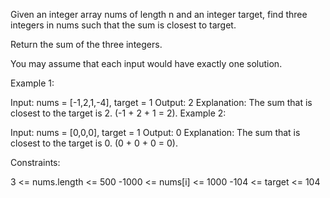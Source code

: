 Given an integer array nums of length n and an integer target, find three integers in nums such that the sum is closest to target.

Return the sum of the three integers.

You may assume that each input would have exactly one solution.



Example 1:

Input: nums = [-1,2,1,-4], target = 1
Output: 2
Explanation: The sum that is closest to the target is 2. (-1 + 2 + 1 = 2).
Example 2:

Input: nums = [0,0,0], target = 1
Output: 0
Explanation: The sum that is closest to the target is 0. (0 + 0 + 0 = 0).


Constraints:

3 <= nums.length <= 500
-1000 <= nums[i] <= 1000
-104 <= target <= 104